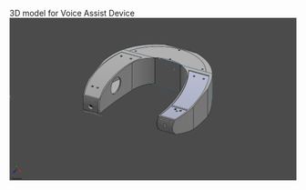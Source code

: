 3D model for Voice Assist Device
![neckband-assy](https://github.com/iqbalramadhan1102/3D-model/blob/main/voice_assist_device/neckband-assy.png)
